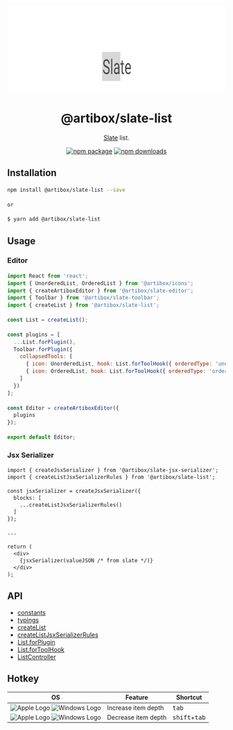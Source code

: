 <div align="center">
  <img
    src="https://raw.githubusercontent.com/ianstormtaylor/slate/master/docs/images/banner.png"
    height="200"
  />
</div>

<h1 align="center">@artibox/slate-list</h1>

<div align="center">

[Slate](https://github.com/ianstormtaylor/slate) list.

[![npm package](https://img.shields.io/npm/v/@artibox/slate-list.svg?maxAge=60)](https://www.npmjs.com/package/@artibox/slate-list)
[![npm downloads](https://img.shields.io/npm/dt/@artibox/slate-list.svg?maxAge=60)](https://www.npmjs.com/package/@artibox/slate-list)

</div>

## Installation

```bash
npm install @artibox/slate-list --save

or

$ yarn add @artibox/slate-list
```

## Usage

### Editor

```js
import React from 'react';
import { UnorderedList, OrderedList } from '@artibox/icons';
import { createArtiboxEditor } from '@artibox/slate-editor';
import { Toolbar } from '@artibox/slate-toolbar';
import { createList } from '@artibox/slate-list';

const List = createList();

const plugins = [
  ...List.forPlugin(),
  Toolbar.forPlugin({
    collapsedTools: [
      { icon: UnorderedList, hook: List.forToolHook({ orderedType: 'unordered' }) },
      { icon: OrderedList, hook: List.forToolHook({ orderedType: 'ordered' }) }
    ]
  })
];

const Editor = createArtiboxEditor({
  plugins
});

export default Editor;
```

### Jsx Serializer

```tsx
import { createJsxSerializer } from '@artibox/slate-jsx-serializer';
import { createListJsxSerializerRules } from '@artibox/slate-list';

const jsxSerializer = createJsxSerializer({
  blocks: [
    ...createListJsxSerializerRules()
  ]
});

...

return (
  <div>
    {jsxSerializer(valueJSON /* from slate */)}
  </div>
);
```

## API

- [constants](./src/constants.ts)
- [typings](./src/typings.ts)
- [createList](./src/list.ts#L27)
- [createListJsxSerializerRules](./src/jsx-serializer.ts)
- [List.forPlugin](./src/list.ts#L34)
- [List.forToolHook](./src/list.ts#L41)
- [ListController](./src/controller.ts#L5)

## Hotkey

| OS                                            | Feature             | Shortcut                        |
| --------------------------------------------- | ------------------- | ------------------------------- |
| ![Apple Logo][apple] ![Windows Logo][windows] | Increase item depth | <kbd>tab</kbd>                  |
| ![Apple Logo][apple] ![Windows Logo][windows] | Decrease item depth | <kbd>shift</kbd>+<kbd>tab</kbd> |

[apple]: https://cdn2.iconfinder.com/data/icons/designer-skills/128/apple-ios-system-platform-os-mac-linux-48.png
[windows]: https://cdn2.iconfinder.com/data/icons/designer-skills/128/windows-48.png
